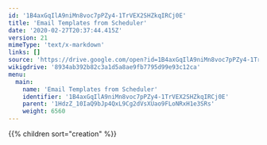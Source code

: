 ```yaml
---
id: '1B4axGqIlA9niMn8voc7pPZy4-1TrVEX2SHZkqIRCj0E'
title: 'Email Templates from Scheduler'
date: '2020-02-27T20:37:44.415Z'
version: 21
mimeType: 'text/x-markdown'
links: []
source: 'https://drive.google.com/open?id=1B4axGqIlA9niMn8voc7pPZy4-1TrVEX2SHZkqIRCj0E'
wikigdrive: '8934ab392b82c3a1d5a8ae9fb7795d99e93c12ca'
menu:
  main:
    name: 'Email Templates from Scheduler'
    identifier: '1B4axGqIlA9niMn8voc7pPZy4-1TrVEX2SHZkqIRCj0E'
    parent: '1HdzZ_10IaQ9bJp4QxL9Cg2dVsXUao9FLoNRxH1e3SRs'
    weight: 6560
---
```

{{% children sort="creation" %}}


